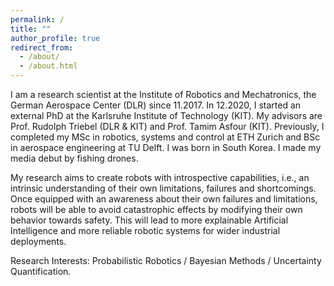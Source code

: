 ```yaml
---
permalink: /
title: ""
author_profile: true
redirect_from: 
  - /about/
  - /about.html
---
```


I am a research scientist at the Institute of Robotics and Mechatronics, the German Aerospace Center (DLR) since 11.2017. In 12.2020, I started an external PhD at the Karlsruhe Institute of Technology (KIT). My advisors are Prof. Rudolph Triebel (DLR & KIT) and Prof. Tamim Asfour (KIT). Previously, I completed my MSc in robotics, systems and control at ETH Zurich and BSc in aerospace engineering at TU Delft. I was born in South Korea. I made my media debut by fishing drones.

My research aims to create robots with introspective capabilities, i.e., an intrinsic understanding of their own limitations, failures and shortcomings. Once equipped with an awareness about their own failures and limitations, robots will be able to avoid catastrophic effects by modifying their own behavior towards safety. This will lead to more explainable Artificial Intelligence and more reliable robotic systems for wider industrial deployments.

Research Interests: Probabilistic Robotics / Bayesian Methods / Uncertainty Quantification.
